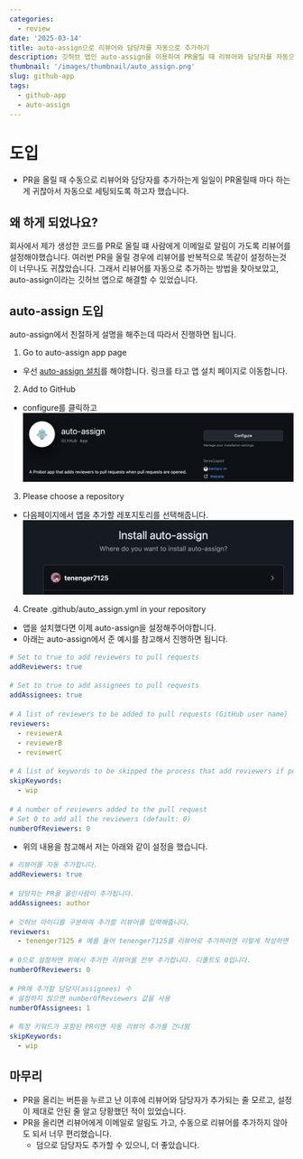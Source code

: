 ```yaml
---
categories:
  - review
date: '2025-03-14'
title: auto-assign으로 리뷰어와 담당자를 자동으로 추가하기
description: 깃허브 앱인 auto-assign을 이용하여 PR올릴 때 리뷰어와 담당자를 자동으로 추가하기
thumbnail: '/images/thumbnail/auto_assign.png'
slug: github-app
tags:
  - github-app
  - auto-assign
---
```


# 도입

- PR을 올릴 때 수동으로 리뷰어와 담당자를 추가하는게 일일이 PR올릴때 마다 하는게 귀찮아서 자동으로 세팅되도록 하고자 했습니다.

## 왜 하게 되었나요?

회사에서 제가 생성한 코드를 PR로 올릴 떄 사람에게 이메일로 알림이 가도록 리뷰어를 설정해야했습니다.
여러번 PR을 올릴 경우에 리뷰어를 반복적으로 똑같이 설정하는것이 너무나도 귀찮았습니다.
그래서 리뷰어를 자동으로 추가하는 방법을 찾아보았고, auto-assign이라는 깃허브 앱으로 해결할 수 있었습니다.

## auto-assign 도입

auto-assign에서 친절하게 설명을 해주는데 따라서 진행하면 됩니다.

1. Go to auto-assign app page

- 우선 [auto-assign 설치](https://github.com/apps/auto-assign)를 해야합니다. 링크를 타고 앱 설치 페이지로 이동합니다.

2. Add to GitHub

- configure를 클릭하고
  ![auto-assign configure](/images/post/15/auto_assign_configure.png)

3. Please choose a repository

- 다음페이지에서 앱을 추가할 레포지토리를 선택해줍니다.
  ![auto-assign configure](/images/post/15/auto_assign_install.png)

4. Create .github/auto_assign.yml in your repository

- 앱을 설치했다면 이제 auto-assign을 설정해주어야합니다.
- 아래는 auto-assign에서 준 예시를 참고해서 진행하면 됩니다.

```yaml
# Set to true to add reviewers to pull requests
addReviewers: true

# Set to true to add assignees to pull requests
addAssignees: true

# A list of reviewers to be added to pull requests (GitHub user name)
reviewers:
  - reviewerA
  - reviewerB
  - reviewerC

# A list of keywords to be skipped the process that add reviewers if pull requests include it
skipKeywords:
  - wip

# A number of reviewers added to the pull request
# Set 0 to add all the reviewers (default: 0)
numberOfReviewers: 0
```

- 위의 내용을 참고해서 저는 아래와 같이 설정을 했습니다.

```yaml
# 리뷰어를 자동 추가합니다.
addReviewers: true

# 담당자는 PR을 올린사람이 추가됩니다.
addAssignees: author

# 깃허브 아이디를 구분하여 추가할 리뷰어를 입력해줍니다.
reviewers:
  - tenenger7125 # 예를 들어 tenenger7125를 리뷰어로 추가하려면 이렇게 작성하면 됩니다.

# 0으로 설정하면 위에서 추가한 리뷰어를 전부 추가합니다. 디폴트도 0입니다.
numberOfReviewers: 0

# PR에 추가할 담당자(assignees) 수
# 설정하지 않으면 numberOfReviewers 값을 사용
numberOfAssignees: 1

# 특정 키워드가 포함된 PR이면 자동 리뷰어 추가를 건너뜀
skipKeywords:
  - wip
```

## 마무리

- PR을 올리는 버튼을 누르고 난 이후에 리뷰어와 담당자가 추가되는 줄 모르고, 설정이 제대로 안된 줄 알고 당황했던 적이 있었습니다.
- PR을 올리면 리뷰어에게 이메일로 알림도 가고, 수동으로 리뷰어를 추가하지 않아도 되서 너무 편리했습니다.
  - 덤으로 담당자도 추가할 수 있으니, 더 좋았습니다.

<br/>
